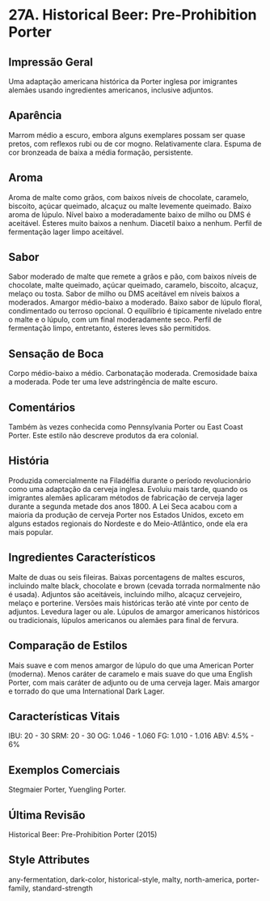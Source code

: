 # 27A. Historical Beer: Pre-Prohibition Porter

## Impressão Geral

Uma adaptação americana histórica da Porter inglesa por imigrantes alemães usando ingredientes americanos, inclusive adjuntos.

## Aparência

Marrom médio a escuro, embora alguns exemplares possam ser quase pretos, com reflexos rubi ou de cor mogno. Relativamente clara. Espuma de cor bronzeada de baixa a média formação, persistente.

## Aroma

Aroma de malte como grãos, com baixos níveis de chocolate, caramelo, biscoito, açúcar queimado, alcaçuz ou malte levemente queimado. Baixo aroma de lúpulo. Nível baixo a moderadamente baixo de milho ou DMS é aceitável. Ésteres muito baixos a nenhum. Diacetil baixo a nenhum. Perfil de fermentação lager limpo aceitável.

## Sabor

Sabor moderado de malte que remete a grãos e pão, com baixos níveis de chocolate, malte queimado, açúcar queimado, caramelo, biscoito, alcaçuz, melaço ou tosta. Sabor de milho ou DMS aceitável em níveis baixos a moderados. Amargor médio-baixo a moderado. Baixo sabor de lúpulo floral, condimentado ou terroso opcional. O equilíbrio é tipicamente nivelado entre o malte e o lúpulo, com um final moderadamente seco. Perfil de fermentação limpo, entretanto, ésteres leves são permitidos.

## Sensação de Boca

Corpo médio-baixo a médio. Carbonatação moderada. Cremosidade baixa a moderada. Pode ter uma leve adstringência de malte escuro.

## Comentários

Também às vezes conhecida como Pennsylvania Porter ou East Coast Porter. Este estilo não descreve produtos da era colonial.

## História

Produzida comercialmente na Filadélfia durante o período revolucionário como uma adaptação da cerveja inglesa. Evoluiu mais tarde, quando os imigrantes alemães aplicaram métodos de fabricação de cerveja lager durante a segunda metade dos anos 1800. A Lei Seca acabou com a maioria da produção de cerveja Porter nos Estados Unidos, exceto em alguns estados regionais do Nordeste e do Meio-Atlântico, onde ela era mais popular.

## Ingredientes Característicos

Malte de duas ou seis fileiras. Baixas porcentagens de maltes escuros, incluindo malte black, chocolate e brown (cevada torrada normalmente não é usada). Adjuntos são aceitáveis, incluindo milho, alcaçuz cervejeiro, melaço e porterine. Versões mais históricas terão até vinte por cento de adjuntos. Levedura lager ou ale. Lúpulos de amargor americanos históricos ou tradicionais, lúpulos americanos ou alemães para final de fervura.

## Comparação de Estilos

Mais suave e com menos amargor de lúpulo do que uma American Porter (moderna). Menos caráter de caramelo e mais suave do que uma English Porter, com mais caráter de adjunto ou de uma cerveja lager. Mais amargor e torrado do que uma International Dark Lager.

## Características Vitais

IBU: 20 - 30
SRM: 20 - 30
OG: 1.046 - 1.060
FG: 1.010 - 1.016
ABV: 4.5% - 6%

## Exemplos Comerciais

Stegmaier Porter, Yuengling Porter.

## Última Revisão

Historical Beer: Pre-Prohibition Porter (2015)

## Style Attributes

any-fermentation, dark-color, historical-style, malty, north-america, porter-family, standard-strength

